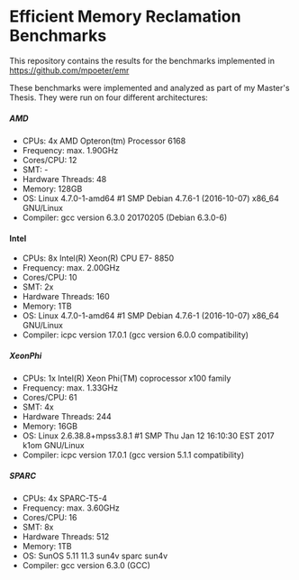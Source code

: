 # Efficient Memory Reclamation Benchmarks
This repository contains the results for the benchmarks
implemented in https://github.com/mpoeter/emr

These benchmarks were implemented and analyzed as part of my Master's
Thesis. They were run on four different architectures:

##### AMD
* CPUs: 4x AMD Opteron(tm) Processor 6168
* Frequency: max. 1.90GHz
* Cores/CPU: 12
* SMT: -
* Hardware Threads: 48
* Memory: 128GB
* OS: Linux 4.7.0-1-amd64 #1 SMP Debian 4.7.6-1 (2016-10-07) x86_64 GNU/Linux
* Compiler: gcc version 6.3.0 20170205 (Debian 6.3.0-6)

#### Intel
* CPUs: 8x Intel(R) Xeon(R) CPU E7- 8850
* Frequency: max. 2.00GHz
* Cores/CPU: 10
* SMT: 2x
* Hardware Threads: 160
* Memory: 1TB
* OS: Linux 4.7.0-1-amd64 #1 SMP Debian 4.7.6-1 (2016-10-07) x86_64 GNU/Linux
* Compiler: icpc version 17.0.1 (gcc version 6.0.0 compatibility)

##### XeonPhi
* CPUs: 1x Intel(R) Xeon Phi(TM) coprocessor x100 family
* Frequency: max. 1.33GHz
* Cores/CPU: 61
* SMT: 4x
* Hardware Threads: 244
* Memory: 16GB
* OS: Linux 2.6.38.8+mpss3.8.1 \#1 SMP Thu Jan 12 16:10:30 EST 2017 k1om GNU/Linux
* Compiler: icpc version 17.0.1 (gcc version 5.1.1 compatibility)

##### SPARC
* CPUs: 4x SPARC-T5-4
* Frequency: max. 3.60GHz
* Cores/CPU: 16
* SMT: 8x
* Hardware Threads: 512
* Memory: 1TB
* OS: SunOS 5.11 11.3 sun4v sparc sun4v
* Compiler: gcc version 6.3.0 (GCC)